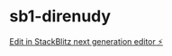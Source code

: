 # sb1-direnudy

[Edit in StackBlitz next generation editor ⚡️](https://stackblitz.com/~/github.com/Piyush1660/sb1-direnudy)